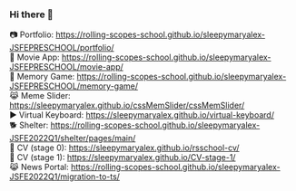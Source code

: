 ### Hi there 👋

:camera: Portfolio: https://rolling-scopes-school.github.io/sleepymaryalex-JSFEPRESCHOOL/portfolio/  
:movie_camera: Movie App: https://rolling-scopes-school.github.io/sleepymaryalex-JSFEPRESCHOOL/movie-app/  
:book: Memory Game: https://rolling-scopes-school.github.io/sleepymaryalex-JSFEPRESCHOOL/memory-game/  
:joy_cat: Meme Slider: https://sleepymaryalex.github.io/cssMemSlider/cssMemSlider/  
:arrow_forward: Virtual Keyboard: https://sleepymaryalex.github.io/virtual-keyboard/  
:dog2: Shelter: https://rolling-scopes-school.github.io/sleepymaryalex-JSFE2022Q1/shelter/pages/main/  
:ocean: CV (stage 0): https://sleepymaryalex.github.io/rsschool-cv/  
:book: CV (stage 1): https://sleepymaryalex.github.io/CV-stage-1/  
:joy_cat: News Portal: https://rolling-scopes-school.github.io/sleepymaryalex-JSFE2022Q1/migration-to-ts/
